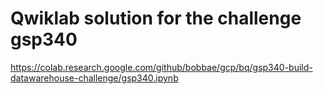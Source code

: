 # Qwiklab solution for the challenge gsp340 

https://colab.research.google.com/github/bobbae/gcp/bq/gsp340-build-datawarehouse-challenge/gsp340.ipynb
